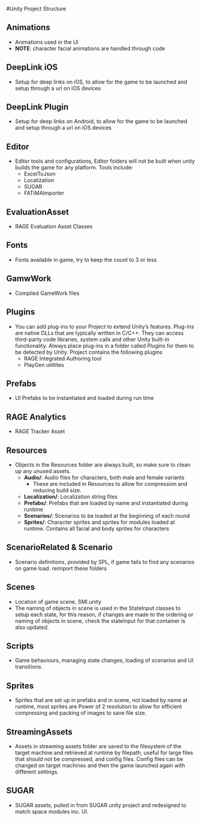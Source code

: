 #Unity Project Structure

## Animations
- Animations used in the UI
- **NOTE**: character facial animations are handled through code    

## DeepLink iOS
- Setup for deep links on iOS, to allow for the game to be launched and setup through a url on iOS devices 

## DeepLink Plugin
- Setup for deep links on Android, to allow for the game to be launched and setup through a url on iOS devices 

## Editor
- Editor tools and configurations, Editor folders will not be built when unity builds the game for any platform. Tools include: 
    - ExcelToJson
    - Localization
    - SUGAR
    - FATiMAImporter

## EvaluationAsset
- RAGE Evaluation Asset Classes

## Fonts
- Fonts available in game, try to keep the count to 3 or less

## GamwWork
- Compiled GameWork files

## Plugins
- You can add plug-ins to your Project to extend Unity’s features. Plug-ins are native DLLs that are typically written in C/C++. They can access third-party code libraries, system calls and other Unity built-in functionality. Always place plug-ins in a folder called Plugins for them to be detected by Unity. Project contains the following plugins
    - RAGE Integrated Authoring tool 
    - PlayGen utitlites

## Prefabs
- UI Prefabs to be instantiated and loaded during run time

## RAGE Analytics
- RAGE Tracker Asset 

## Resources
- Objects in the Resources folder are always built, so make sure to clean up any unused assets.
    - **Audio/**: Audio files for characters, both male and female variants
        - These are included in Resources to allow for compression and reducing build size.
    - **Localization/**: Localization string files
    - **Prefabs/**: Prefabs that are loaded by name and instantiated during runtime
    - **Scenarios/**: Scenarios to be loaded at the beginning of each round
    - **Sprites/**: Character sprites and sprites for modules loaded at runtime. Contains all facial and body sprites for characters

## ScenarioRelated & Scenario
- Scenario definitions, provided by SPL, if game fails to find any scenarios on game load. reimport these folders

## Scenes
- Location of game scene, SMI.unity
- The naming of objects in scene is used in the StateInput classes to setup each state, for this reason, if changes are made to the ordering or naming of objects in scene, check the stateInput for that container is also updated.

## Scripts
- Game behaviours, managing state changes, loading of scenarios and UI transitions.

## Sprites
- Sprites that are set up in prefabs and in scene, not loaded by name at runtime, most sprites are Power of 2 resolution to allow for efficient compressing and packing of images to save file size.

## StreamingAssets
- Assets in streaming assets folder are saved to the filesystem of the target machine and retrieved at runtime by filepath, useful for large files that should not be compressed, and config files. Config files can be changed on target machines and then the game launched again with different settings.

## SUGAR
- SUGAR assets, pulled in from SUGAR unity project and redesigned to match space modules inc. UI.